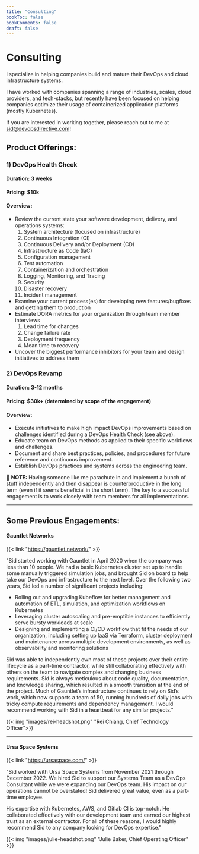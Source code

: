 ```yaml
---
title: "Consulting"
bookToc: false
bookComments: false
draft: false
---
```


# Consulting

I specialize in helping companies build and mature their DevOps and cloud infrastructure systems. 

I have worked with companies spanning a range of industries, scales, cloud providers, and tech-stacks, but recently have been focused on helping companies optimize their usage of containerized application platforms (mostly Kubernetes).

If you are interested in working together, please reach out to me at sid@devopsdirective.com!

## Product Offerings:

### **1) DevOps Health Check**

#### Duration: 3 weeks
#### Pricing: $10k
#### Overview:
- Review the current state your software development, delivery, and operations systems:
  1. System architecture (focused on infrastructure)
  2. Continuous Integration (CI)
  3. Continuous Delivery and/or Deployment (CD)
  4. Infrastructure as Code (IaC)
  5. Configuration management
  6. Test automation
  7. Containerization and orchestration
  8. Logging, Monitoring, and Tracing
  9. Security
  10. Disaster recovery
  11. Incident management
- Examine your current process(es) for developing new features/bugfixes and getting them to production
- Estimate DORA metrics for your organization through team member interviews
  1. Lead time for changes
  2. Change failure rate
  3. Deployment frequency
  4. Mean time to recovery
- Uncover the biggest performance inhibitors for your team and design initiatives to address them

### **2) DevOps Revamp**

#### Duration: 3-12 months
#### Pricing: $30k+ (determined by scope of the engagement)
#### Overview:
- Execute initiatives to make high impact DevOps improvements based on challenges identified during a DevOps Health Check (see above).
- Educate team on DevOps methods as applied to their specific workflows and challenges.
- Document and share best practices, policies, and procedures for future reference and continuous improvement.
- Establish DevOps practices and systems across the engineering team.

🚨 **NOTE:** Having someone like me parachute in and implement a bunch of stuff independently and then disappear is counterproductive in the long term (even if it seems beneficial in the short term). The key to a successful engagement is to work closely with team members for all implementations.

---

## Some Previous Engagements:

#### Gauntlet Networks 

{{< link "https://gauntlet.network/" >}}<br/>

"Sid started working with Gauntlet in April 2020 when the company was less than 10 people. We had a basic Kubernetes cluster set up to handle some manually triggered simulation jobs, and brought Sid on board to help take our DevOps and infrastructure to the next level. Over the following two years, Sid led a number of significant projects including:

- Rolling out and upgrading Kubeflow for better management and automation of ETL, simulation, and optimization workflows on Kubernetes
- Leveraging cluster autoscaling and pre-emptible instances to efficiently serve bursty workloads at scale
- Designing and implementing a CI/CD workflow that fit the needs of our organization, including setting up IaaS via Terraform, cluster deployment and maintenance across multiple development environments, as well as observability and monitoring solutions

Sid was able to independently own most of these projects over their entire lifecycle as a part-time contractor, while still collaborating effectively with others on the team to navigate complex and changing business requirements. Sid is always meticulous about code quality, documentation, and knowledge sharing, which resulted in a smooth transition at the end of the project. Much of Gauntlet’s infrastructure continues to rely on Sid’s work, which now supports a team of 50, running hundreds of daily jobs with tricky compute requirements and dependency management. I would recommend working with Sid in a heartbeat for any similar projects."

{{< img "images/rei-headshot.png" "Rei Chiang, Chief Technology Officer">}}

---

#### Ursa Space Systems 

{{< link "https://ursaspace.com/" >}}<br/>

"Sid worked with Ursa Space Systems from November 2021 through December 2022. We hired Sid to support our Systems Team as a DevOps Consultant while we were expanding our DevOps team. His impact on our operations cannot be overstated! Sid delivered great value, even as a part-time employee.

His expertise with Kubernetes, AWS, and Gitlab CI is top-notch. He collaborated effectively with our development team and earned our highest trust as an external contractor. For all of these reasons, I would highly recommend Sid to any company looking for DevOps expertise."

{{< img "images/julie-headshot.png" "Julie Baker, Chief Operating Officer" >}}
